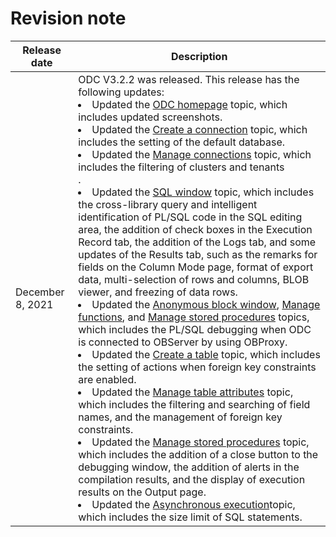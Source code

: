 Revision note 
==================================




|   Release date   |                                                                                                                                                                                                                                                                                                                                                                                                                                                                                                                                                                                                                                                                                                                                                                                                                                                                                                                                                                                                                                                                                                                                                                                                                                       Description                                                                                                                                                                                                                                                                                                                                                                                                                                                                                                                                                                                                                                                                                                                                                                                                                                                                                                                                                                                                                                                                                                                                                                                                                                       |
|------------------|-----------------------------------------------------------------------------------------------------------------------------------------------------------------------------------------------------------------------------------------------------------------------------------------------------------------------------------------------------------------------------------------------------------------------------------------------------------------------------------------------------------------------------------------------------------------------------------------------------------------------------------------------------------------------------------------------------------------------------------------------------------------------------------------------------------------------------------------------------------------------------------------------------------------------------------------------------------------------------------------------------------------------------------------------------------------------------------------------------------------------------------------------------------------------------------------------------------------------------------------------------------------------------------------------------------------------------------------------------------------------------------------------------------------------------------------------------------------------------------------------------------------------------------------------------------------------------------------------------------------------------------------------------------------------------------------------------------------------------------------------------------------------------------------------------------------------------------------------------------------------------------------------------------------------------------------------------------------------------------------------------------------------------------------------------------------------------------------------------------------------------------------------------------------------------------------------------------------------------------------------------------------------------------------------------------------------------------------------------------------------------------------------------------------------------------------------------------------------------------------|
| December 8, 2021 | ODC V3.2.2 was released.  This release has the following updates: <li>Updated the [ODC homepage](../6.client-odc-user-guide/2.client-odc-homepage.md) topic, which includes updated screenshots.</li>   <li>Updated the [Create a connection](/3.client-odc-connect-database1.client-odc-create-connection.md) topic, which includes the setting of the default database.</li>   <li>Updated the [Manage connections](/3.client-odc-connect-database2.client-odc-manage-connections.md) topic, which includes the filtering of clusters and tenants</li>.   <li>Updated the [SQL window](4.client-odc-use-workspace/2.client-odc-sql-window.md) topic, which includes the cross-library query and intelligent identification of PL/SQL code in the SQL editing area, the addition of check boxes in the Execution Record tab, the addition of the Logs tab, and some updates of the Results tab, such as the remarks for fields on the Column Mode page, format of export data, multi-selection of rows and columns, BLOB viewer, and freezing of data rows.</li>   <li>Updated the [Anonymous block window](4.client-odc-use-workspace/3.client-odc-anonymous-block-window.md), [Manage functions](9.client-odc-database-objects/3.client-odc-function-objects/3.client-odc-manage-functions.md), and [Manage stored procedures](9.client-odc-database-objects/4.client-odc-stored-procedure-objects/3.client-odc-manage-stored-procedures.md) topics, which includes the PL/SQL debugging when ODC is connected to OBServer by using OBProxy.</li>   <li>Updated the [Create a table](9.client-odc-database-objects/1.client-odc-table-objects/2.client-odc-create-a-table.md) topic, which includes the setting of actions when foreign key constraints are enabled.</li><li>Updated the [Manage table attributes](9.client-odc-database-objects/1.client-odc-table-objects/4.client-odc-manage-table-attributes.md) topic, which includes the filtering and searching of field names, and the management of foreign key constraints.</li><li>Updated the [Manage stored procedures](9.client-odc-database-objects/4.client-odc-stored-procedure-objects/3.client-odc-manage-stored-procedures.md) topic, which includes the addition of a close button to the debugging window, the addition of alerts in the compilation results, and the display of execution results on the Output page.</li>   <li>Updated the [Asynchronous execution](5.client-odc-use-tools/3.client-odc-asynchronous-execution.md)topic, which includes the size limit of SQL statements.</li>    |


